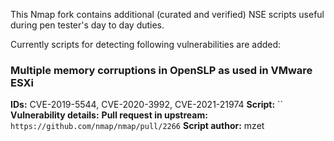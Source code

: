 This Nmap fork contains additional (curated and verified) NSE scripts useful during pen tester's day to day duties. 

Currently scripts for detecting following vulnerabilities are added:

### Multiple memory corruptions in OpenSLP as used in VMware ESXi

**IDs:** CVE-2019-5544, CVE-2020-3992, CVE-2021-21974
**Script:** ``
**Vulnerability details:** 
**Pull request in upstream:** `https://github.com/nmap/nmap/pull/2266`
**Script author:** mzet
